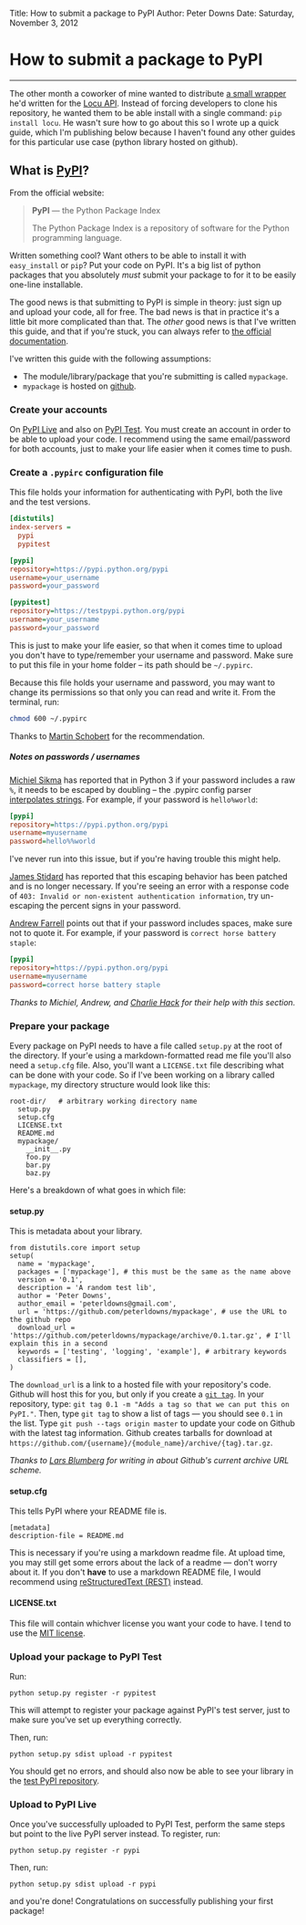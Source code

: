 Title: How to submit a package to PyPI
Author: Peter Downs
Date: Saturday, November 3, 2012

# How to submit a package to PyPI
-------------------------------

The other month a coworker of mine wanted to distribute
[a small wrapper](http://PyPI.python.org/PyPI/locu/0.1)
he'd written for the [Locu API](http://dev.locu.com/).
Instead of forcing developers to clone his repository, he
wanted them to be able install with a single command:
`pip install locu`. He wasn't sure how to go about this so
I wrote up a quick guide, which I'm publishing below
because I haven't found any other guides for this particular
use case (python library hosted on github).

## What is [PyPI](http://pypi.python.org)?

From the official website:

> **PyPI** — the Python Package Index
> 
> The Python Package Index is a repository of software for the
> Python programming language.

Written something cool? Want others to be able to install it with
`easy_install` or `pip`? Put your code on PyPI. It's a big list of
python packages that you absolutely *must* submit your package to
for it to be easily one-line installable.


The good news is that submitting to PyPI is simple in theory:
just sign up and upload your code, all for free. The bad news
is that in practice it's a little bit more complicated than that.
The *other* good news is that I've written this guide, and that
if you're stuck, you can always refer to
[the official documentation](http://wiki.python.org/moin/CheeseShopTutorial#Submitting_Packages_to_the_Package_Index).

I've written this guide with the following assumptions:

* The module/library/package that you're submitting is called `mypackage`.
* `mypackage` is hosted on [github](http://github.com).

### Create your accounts

On [PyPI Live](http://pypi.python.org/pypi?%3Aaction=register_form) and also
on [PyPI Test](http://testpypi.python.org/pypi?%3Aaction=register_form). You must create an
account in order to be able to upload your code. I recommend using the same email/password for
both accounts, just to make your life easier when it comes time to push.

### Create a `.pypirc` configuration file

This file holds your information for authenticating with PyPI, both the live and the test versions.

```ini
[distutils]
index-servers =
  pypi
  pypitest

[pypi]
repository=https://pypi.python.org/pypi
username=your_username
password=your_password

[pypitest]
repository=https://testpypi.python.org/pypi
username=your_username
password=your_password
```

This is just to make your life easier, so that when it comes time to upload you
don't have to type/remember your username and password. Make sure to put this
file in your home folder – its path should be `~/.pypirc`.

Because this file holds your username and password, you may want to change its permissions so that only you can read and write it. From the terminal, run:

```bash
chmod 600 ~/.pypirc
```

Thanks to [Martin Schobert](http://schobert.cc/) for the recommendation.

##### Notes on passwords / usernames

[Michiel Sikma](https://twitter.com/michielsikma/status/632410926621200388) has
reported that in Python 3 if your password includes a raw `%`, it needs to be
escaped by doubling – the .pypirc config parser [interpolates
strings](http://www.gossamer-threads.com/lists/python/bugs/1109196). For
example, if your password is `hello%world`:

```ini
[pypi]
repository=https://pypi.python.org/pypi
username=myusername
password=hello%%world
```

I've never run into this issue, but if you're having trouble this might help.

[James Stidard](https://github.com/jamesstidard) has reported that this escaping
behavior has been patched and is no longer necessary. If you're seeing an error
with a response code of `403: Invalid or non-existent authentication
information`, try un-escaping the percent signs in your password.


[Andrew Farrell](http://amfarrell.com/) points out that if your password includes spaces, make sure not to quote it. For example, if your password is `correct horse battery staple`:

```ini
[pypi]
repository=https://pypi.python.org/pypi
username=myusername
password=correct horse battery staple
```

*Thanks to Michiel, Andrew, and [Charlie Hack](https://twitter.com/c_hack) for their help with this section.*

### Prepare your package

Every package on PyPI needs to have a file called `setup.py` at
the root of the directory. If your'e using a markdown-formatted read me file
you'll also need a `setup.cfg` file. Also, you'll want a `LICENSE.txt` file
describing what can be done with your code. So if I've been working on a
library called `mypackage`,  my directory structure would look like this:


    root-dir/ 	# arbitrary working directory name
      setup.py
      setup.cfg
      LICENSE.txt
      README.md
      mypackage/
        __init__.py
        foo.py
        bar.py
        baz.py

Here's a breakdown of what goes in which file:

#### setup.py

This is metadata about your library.

    from distutils.core import setup
    setup(
      name = 'mypackage',
      packages = ['mypackage'], # this must be the same as the name above
      version = '0.1',
      description = 'A random test lib',
      author = 'Peter Downs',
      author_email = 'peterldowns@gmail.com',
      url = 'https://github.com/peterldowns/mypackage',	# use the URL to the github repo
      download_url = 'https://github.com/peterldowns/mypackage/archive/0.1.tar.gz', # I'll explain this in a second
      keywords = ['testing', 'logging', 'example'], # arbitrary keywords
      classifiers = [],
    )

The `download_url` is a link to a hosted file with your repository's code.
Github will host this for you, but only if you
create a [`git tag`](http://git-scm.com/book/en/Git-Basics-Tagging). In your
repository, type: `git tag 0.1 -m "Adds a
tag so that we can put this on PyPI."`. Then, type `git tag` to show a
list of tags — you should see `0.1` in the list. Type `git push --tags origin
master` to update your code on Github with the latest tag information. Github
creates tarballs for download at `https://github.com/{username}/{module_name}/archive/{tag}.tar.gz`.

*Thanks to [Lars Blumberg](https://github.com/larsblumberg) for writing in about Github's current archive URL scheme.*

#### setup.cfg

This tells PyPI where your README file is.
		
    [metadata]
    description-file = README.md

This is necessary if you're using a markdown readme file. At upload time, you
may still get some errors about the lack of a readme — don't worry about it.
If you don't **have** to use a markdown README file, I would recommend using
[reStructuredText (REST)](http://sphinx-doc.org/rest.html) instead.
	
#### LICENSE.txt

This file will contain whichver license you want your code to have. I tend to
use the [MIT license](http://opensource.org/licenses/MIT).
	
### Upload your package to PyPI Test

Run:

    python setup.py register -r pypitest

This will attempt to register your package against PyPI's test server, just to make sure you've
set up everything correctly.

Then, run:

    python setup.py sdist upload -r pypitest

You should get no errors, and should also now be able to see your library in the
[test PyPI repository](https://testpypi.python.org/pypi).

### Upload to PyPI Live

Once you've successfully uploaded to PyPI Test, perform the same steps but point to
the live PyPI server instead. To register, run:

    python setup.py register -r pypi

Then, run:

    python setup.py sdist upload -r pypi

and you're done! Congratulations on successfully publishing your first package!
